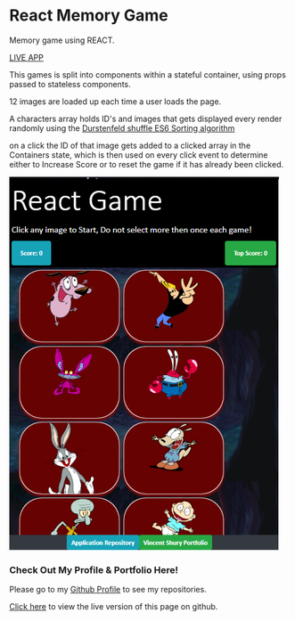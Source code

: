 # React Memory Game
Memory game using REACT.

[LIVE APP](https://vincent440.github.io/react-memory-game/)

This games is split into components within a stateful container, using props passed to stateless components.

12 images are loaded up each time a user loads the page. 

A characters array holds ID's and images that gets displayed every render randomly using the [Durstenfeld shuffle ES6 Sorting algorithm](https://gist.github.com/webbower/8d19b714ded3ec53d1d7ed32b79fdbac)

on a click the ID of that image gets added to a clicked array in the Containers state, which is then used on every click event to determine either to Increase Score or to reset the game if it has already been clicked. 

![Mobile responsive REACT application](./reactclicker.png)

### Check Out My Profile & Portfolio Here!

Please go to my [Github Profile](https://github.com/Vincent440) to see my repositories.

[Click here](https://vincent440.github.io/) to view the live version of this page on github.